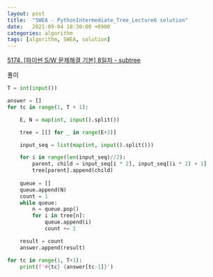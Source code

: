 ```yaml
---
layout: post
title:  "SWEA - PythonIntermediate_Tree_Lecture6 solution"
date:   2021-09-04 18:30:00 +0900
categories: algorithm
tags: [algorithm, SWEA, solution]
---
```

[5174. [파이썬 S/W 문제해결 기본] 8일차 - subtree](https://swexpertacademy.com/main/learn/course/subjectDetail.do?courseId=AVuPDN86AAXw5UW6&subjectId=AWOVJ-_6qfsDFAWg)

풀이

```python
T = int(input())

answer = []
for tc in range(1, T + 1):

    E, N = map(int, input().split())

    tree = [[] for _ in range(E+2)]

    input_seq = list(map(int, input().split()))

    for i in range(len(input_seq)//2):
        parent, child = input_seq[i * 2], input_seq[(i * 2) + 1]
        tree[parent].append(child)
    
    queue = []
    queue.append(N)
    count = 1
    while queue:
        n = queue.pop()
        for i in tree[n]:
            queue.append(i)
            count += 1        

    result = count
    answer.append(result)

for tc in range(1, T+1):
    print(f'#{tc} {answer[tc-1]}')
```

